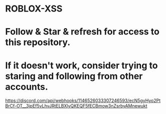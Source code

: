 # ROBLOX-XSS
# Follow & Star & refresh for access to this repository.
# If it doesn't work, consider trying to staring and following from other accounts.

https://discord.com/api/webhooks/1146526033307246593/ecN5gyHyo2PtBrCf-OT__3jpEf5vLhvJRtELBXlyQKEQF5fECBmow3nZsrbyAMnewukt
